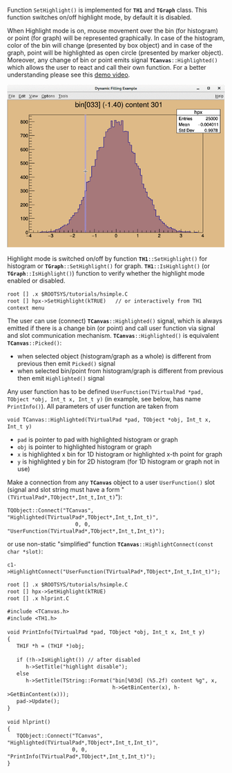 Function `SetHighlight()` is implemented for **`TH1`** and **`TGraph`** class.
This function switches on/off highlight mode, by default it is disabled.

When Highlight mode is on, mouse movement over the bin (for histogram) or point (for graph)
will be represented graphically. In case of the histogram, color of the bin will change
(presented by box object) and in case of the graph, point will be highlighted as open circle
(presented by marker object). Moreover, any change of bin or point emits
signal **`TCanvas`**`::Highlighted()` which allows the user to react and call
their own function. For a better understanding please see
this [demo video](https://youtu.be/_kWh53Q87Ew).

![Highlight mode for histogram](https://raw.githubusercontent.com/musinsky/ROOTHighlight/master/hlsimple.gif)

Highlight mode is switched on/off by function **`TH1`**`::SetHighlight()` for histogram
or **`TGraph`**`::SetHighlight()` for graph. **`TH1`**`::IsHighlight()`
(or **`TGraph`**`::IsHighlight()`) function to verify whether the highlight mode
enabled or disabled.

``` {.cpp}
root [] .x $ROOTSYS/tutorials/hsimple.C
root [] hpx->SetHighlight(kTRUE)   // or interactively from TH1 context menu
```

The user can use (connect) **`TCanvas`**`::Highlighted()` signal, which is always emitted
if there is a change bin (or point) and call user function via signal and slot communication
mechanism. **`TCanvas`**`::Highlighted()` is equivalent **`TCanvas`**`::Picked()`:
* when selected object (histogram/graph as a whole) is different from previous then emit `Picked()` signal
* when selected bin/point from histogram/graph is different from previous then emit `Highlighted()` signal

Any user function has to be defined `UserFunction(TVirtualPad *pad, TObject *obj, Int_t x, Int_t y)`
(in example, see below, has name `PrintInfo()`). All parameters of user function are taken from
``` {.cpp}
void TCanvas::Highlighted(TVirtualPad *pad, TObject *obj, Int_t x, Int_t y)
```
- `pad` is pointer to pad with highlighted histogram or graph
- `obj` is pointer to highlighted histogram or graph
- `x` is highlighted x bin for 1D histogram or highlighted x-th point for graph
- `y` is highlighted y bin for 2D histogram (for 1D histogram or graph not in use)

Make a connection from any **`TCanvas`** object to a user `UserFunction()` slot (signal and slot string
must have a form "`(TVirtualPad*,TObject*,Int_t,Int_t)`"):
``` {.cpp}
TQObject::Connect("TCanvas", "Highlighted(TVirtualPad*,TObject*,Int_t,Int_t)",
                      0, 0, "UserFunction(TVirtualPad*,TObject*,Int_t,Int_t)");
```
or use non-static "simplified" function **`TCanvas`**`::HighlightConnect(const char *slot)`:
``` {.cpp}
c1->HighlightConnect("UserFunction(TVirtualPad*,TObject*,Int_t,Int_t)");
```



``` {.cpp}
root [] .x $ROOTSYS/tutorials/hsimple.C
root [] hpx->SetHighlight(kTRUE)
root [] .x hlprint.C
```

``` {.cpp}
#include <TCanvas.h>
#include <TH1.h>

void PrintInfo(TVirtualPad *pad, TObject *obj, Int_t x, Int_t y)
{
   TH1F *h = (TH1F *)obj;

   if (!h->IsHighlight()) // after disabled
      h->SetTitle("highlight disable");
   else
      h->SetTitle(TString::Format("bin[%03d] (%5.2f) content %g", x,
                                  h->GetBinCenter(x), h->GetBinContent(x)));
   pad->Update();
}

void hlprint()
{
   TQObject::Connect("TCanvas", "Highlighted(TVirtualPad*,TObject*,Int_t,Int_t)",
                     0, 0, "PrintInfo(TVirtualPad*,TObject*,Int_t,Int_t)");
}
```
